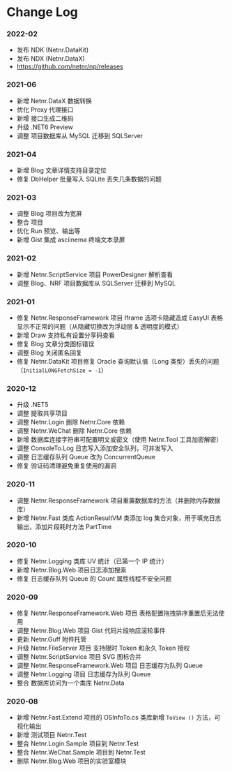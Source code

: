 # Change Log

### 2022-02
- 发布 NDK (Netnr.DataKit)
- 发布 NDX (Netnr.DataX)
- https://github.com/netnr/np/releases

### 2021-06
- 新增 Netnr.DataX 数据转换
- 优化 Proxy 代理接口
- 新增 接口生成二维码
- 升级 .NET6 Preview
- 调整 项目数据库从 MySQL 迁移到 SQLServer

### 2021-04
- 新增 Blog 文章详情支持目录定位
- 修复 DbHelper 批量写入 SQLite 丢失几条数据的问题

### 2021-03
- 调整 Blog 项目改为宽屏
- 整合 项目
- 优化 Run 预览、输出等
- 新增 Gist 集成 asciinema 终端文本录屏

### 2021-02
- 新增 Netnr.ScriptService 项目 PowerDesigner 解析查看
- 调整 Blog、NRF 项目数据库从 SQLServer 迁移到 MySQL

### 2021-01
- 修复 Netnr.ResponseFramework 项目 Iframe 选项卡隐藏造成 EasyUI 表格显示不正常的问题（从隐藏切换改为浮动层 & 透明度的模式）
- 新增 Draw 支持私有设置分享码查看
- 修复 Blog 文章分类图标错误
- 调整 Blog 关闭匿名回复
- 修复 Netnr.DataKit 项目修复 Oracle 查询默认值（Long 类型）丢失的问题（`InitialLONGFetchSize = -1`）

### 2020-12
- 升级 .NET5
- 调整 提取共享项目
- 调整 Netnr.Login 删除 Netnr.Core 依赖
- 调整 Netnr.WeChat 删除 Netnr.Core 依赖
- 新增 数据库连接字符串可配置明文或密文（使用 Netnr.Tool 工具加密解密）
- 调整 ConsoleTo.Log 日志写入添加安全队列，可并发写入
- 调整 日志缓存队列 Queue 改为 ConcurrentQueue
- 修复 验证码清理避免重复使用的漏洞

### 2020-11
- 调整 Netnr.ResponseFramework 项目重置数据库的方法（并删除内存数据库）
- 新增 Netnr.Fast 类库 ActionResultVM 类添加 log 集合对象，用于填充日志输出，添加片段耗时方法 PartTime

### 2020-10
- 修复 Netnr.Logging 类库 UV 统计（已第一个 IP 统计）
- 新增 Netnr.Blog.Web 项目日志添加搜索
- 修复 日志缓存队列 Queue 的 Count 属性线程不安全问题

### 2020-09
- 修复 Netnr.ResponseFramework.Web 项目 表格配置拖拽排序重置后无法使用
- 调整 Netnr.Blog.Web 项目 Gist 代码片段响应滚轮事件
- 更新 Netnr.Guff 附件托管
- 升级 Netnr.FileServer 项目 支持限时 Token 和永久 Token 授权
- 调整 Netnr.ScriptService 项目 SVG 图标合并
- 调整 Netnr.ResponseFramework.Web 项目 日志缓存为队列 Queue
- 调整 Netnr.Logging 项目 日志缓存为队列 Queue
- 整合 数据库访问为一个类库 Netnr.Data

### 2020-08
- 新增 Netnr.Fast.Extend 项目的 OSInfoTo.cs 类库新增 `ToView ()` 方法，可视化输出
- 新增 测试项目 Netnr.Test
- 整合 Netnr.Login.Sample 项目到 Netnr.Test 
- 整合 Netnr.WeChat.Sample 项目到 Netnr.Test 
- 删除 Netnr.Blog.Web 项目的实验室模块